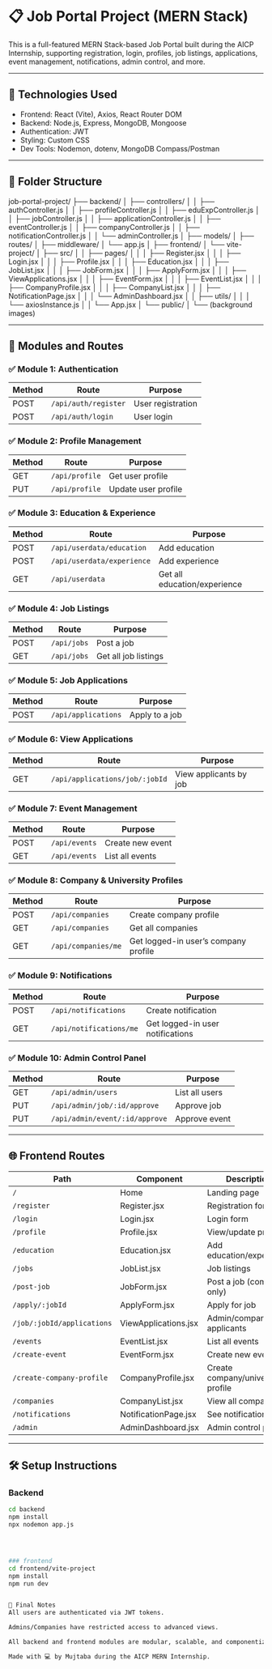 # 📋 Job Portal Project (MERN Stack)

This is a full-featured MERN Stack-based Job Portal built during the AICP Internship, supporting registration, login, profiles, job listings, applications, event management, notifications, admin control, and more.

---

## 🔧 Technologies Used

- Frontend: React (Vite), Axios, React Router DOM
- Backend: Node.js, Express, MongoDB, Mongoose
- Authentication: JWT
- Styling: Custom CSS
- Dev Tools: Nodemon, dotenv, MongoDB Compass/Postman

---

## 📁 Folder Structure

job-portal-project/
├── backend/
│ ├── controllers/
│ │ ├── authController.js
│ │ ├── profileController.js
│ │ ├── eduExpController.js
│ │ ├── jobController.js
│ │ ├── applicationController.js
│ │ ├── eventController.js
│ │ ├── companyController.js
│ │ ├── notificationController.js
│ │ └── adminController.js
│ ├── models/
│ ├── routes/
│ ├── middleware/
│ └── app.js
│
├── frontend/
│ └── vite-project/
│ ├── src/
│ │ ├── pages/
│ │ │ ├── Register.jsx
│ │ │ ├── Login.jsx
│ │ │ ├── Profile.jsx
│ │ │ ├── Education.jsx
│ │ │ ├── JobList.jsx
│ │ │ ├── JobForm.jsx
│ │ │ ├── ApplyForm.jsx
│ │ │ ├── ViewApplications.jsx
│ │ │ ├── EventForm.jsx
│ │ │ ├── EventList.jsx
│ │ │ ├── CompanyProfile.jsx
│ │ │ ├── CompanyList.jsx
│ │ │ ├── NotificationPage.jsx
│ │ │ └── AdminDashboard.jsx
│ │ ├── utils/
│ │ │ └── axiosInstance.js
│ │ └── App.jsx
│ └── public/
│ └── (background images)



---

## 🚀 Modules and Routes

### ✅ Module 1: Authentication
| Method | Route | Purpose |
|--------|-------|---------|
| POST | `/api/auth/register` | User registration |
| POST | `/api/auth/login` | User login |

### ✅ Module 2: Profile Management
| Method | Route | Purpose |
|--------|-------|---------|
| GET | `/api/profile` | Get user profile |
| PUT | `/api/profile` | Update user profile |

### ✅ Module 3: Education & Experience
| Method | Route | Purpose |
|--------|-------|---------|
| POST | `/api/userdata/education` | Add education |
| POST | `/api/userdata/experience` | Add experience |
| GET | `/api/userdata` | Get all education/experience |

### ✅ Module 4: Job Listings
| Method | Route | Purpose |
|--------|-------|---------|
| POST | `/api/jobs` | Post a job |
| GET | `/api/jobs` | Get all job listings |

### ✅ Module 5: Job Applications
| Method | Route | Purpose |
|--------|-------|---------|
| POST | `/api/applications` | Apply to a job |

### ✅ Module 6: View Applications
| Method | Route | Purpose |
|--------|-------|---------|
| GET | `/api/applications/job/:jobId` | View applicants by job |

### ✅ Module 7: Event Management
| Method | Route | Purpose |
|--------|-------|---------|
| POST | `/api/events` | Create new event |
| GET | `/api/events` | List all events |

### ✅ Module 8: Company & University Profiles
| Method | Route | Purpose |
|--------|-------|---------|
| POST | `/api/companies` | Create company profile |
| GET | `/api/companies` | Get all companies |
| GET | `/api/companies/me` | Get logged-in user’s company profile |

### ✅ Module 9: Notifications
| Method | Route | Purpose |
|--------|-------|---------|
| POST | `/api/notifications` | Create notification |
| GET | `/api/notifications/me` | Get logged-in user notifications |

### ✅ Module 10: Admin Control Panel
| Method | Route | Purpose |
|--------|-------|---------|
| GET | `/api/admin/users` | List all users |
| PUT | `/api/admin/job/:id/approve` | Approve job |
| PUT | `/api/admin/event/:id/approve` | Approve event |

---

## 🌐 Frontend Routes

| Path | Component | Description |
|------|-----------|-------------|
| `/` | Home | Landing page |
| `/register` | Register.jsx | Registration form |
| `/login` | Login.jsx | Login form |
| `/profile` | Profile.jsx | View/update profile |
| `/education` | Education.jsx | Add education/experience |
| `/jobs` | JobList.jsx | Job listings |
| `/post-job` | JobForm.jsx | Post a job (company only) |
| `/apply/:jobId` | ApplyForm.jsx | Apply for job |
| `/job/:jobId/applications` | ViewApplications.jsx | Admin/company view applicants |
| `/events` | EventList.jsx | List all events |
| `/create-event` | EventForm.jsx | Create new event |
| `/create-company-profile` | CompanyProfile.jsx | Create company/university profile |
| `/companies` | CompanyList.jsx | View all companies |
| `/notifications` | NotificationPage.jsx | See notifications |
| `/admin` | AdminDashboard.jsx | Admin control panel |

---

## 🛠 Setup Instructions

### Backend

```bash
cd backend
npm install
npx nodemon app.js
  



### frontend
cd frontend/vite-project
npm install
npm run dev


📌 Final Notes
All users are authenticated via JWT tokens.

Admins/Companies have restricted access to advanced views.

All backend and frontend modules are modular, scalable, and componentized.

Made with 💻 by Mujtaba during the AICP MERN Internship.



